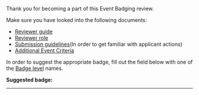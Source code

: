 Thank you for becoming a part of this Event Badging review.

Make sure you have looked into the following documents:
  - [Reviewer guide](https://github.com/badging/diversity-and-inclusion/blob/master/reviewer-guide.md)
  - [Reviewer role](https://github.com/badging/diversity-and-inclusion/blob/master/roles/reviewer.md)
  - [Submission guidelines](https://github.com/badging/event-diversity-and-inclusion/blob/master/submission/guidelines.md)(In order to get familiar with applicant actions)
  - [Additional Event Criteria](https://github.com/badging/event-diversity-and-inclusion/blob/master/submission/event-criteria.md)
 
In order to suggest the appropriate badge, fill out the field below with one of the [Badge level](https://github.com/badging/event-diversity-and-inclusion#badge-levels) names.

**Suggested badge:**

---
